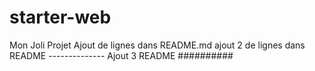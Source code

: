 # starter-web
Mon Joli Projet Ajout de lignes dans README.md
 ajout 2 de lignes dans README --------------
 Ajout 3 README ##########
